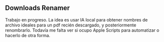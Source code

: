 ## Downloads Renamer

Trabajo en progreso.
La idea es usar IA local para obtener nombres de archivo ideales para un pdf recién descargado, y posteriormente renombrarlo. Todavía me falta ver si ocupo Apple Scripts para automatizar o hacerlo de otra forma.
